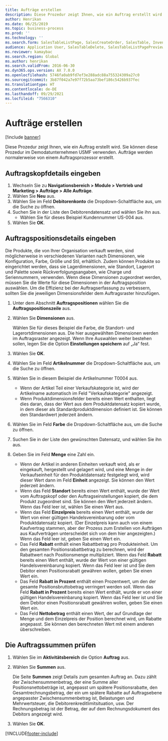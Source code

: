 ```yaml
---
title: Aufträge erstellen
description: Diese Prozedur zeigt Ihnen, wie ein Auftrag erstellt wird.
author: Henrikan
ms.date: 06/25/2019
ms.topic: business-process
ms.prod: ''
ms.technology: ''
ms.search.form: SalesTableListPage, SalesCreateOrder, SalesTable, InventDimParmFixed, InventProductDimensionLookup, SalesTotals
audience: Application User, SalesTableDelete, SalesTableListPagePreviewPage, SalesUpdateRemain
ms.reviewer: kamaybac
ms.search.region: Global
ms.author: henrikan
ms.search.validFrom: 2016-06-30
ms.dyn365.ops.version: AX 7.0.0
ms.openlocfilehash: 5746fa0ab9fd7ef3e288adc88a755324309a27c0
ms.sourcegitcommit: 3b87f042a7e97f72b5aa73bef186c5426b937fec
ms.translationtype: HT
ms.contentlocale: de-DE
ms.lasthandoff: 09/29/2021
ms.locfileid: "7566310"
---
```

# <a name="create-sales-orders"></a>Aufträge erstellen

[!include [banner](../../includes/banner.md)]

Diese Prozedur zeigt Ihnen, wie ein Auftrag erstellt wird. Sie können diese Prozedur im Demodatunternehmen USMF verwenden. Aufträge werden normalerweise von einem Auftragsprozessor erstellt. 

## <a name="enter-sales-order-header-details"></a>Auftragskopfdetails eingeben
1. Wechseln Sie zu **Navigationsbereich > Module > Vertrieb und Marketing > Aufträge > Alle Aufträge**.
2. Wählen Sie **Neu** aus.
3. Wählen Sie im Feld **Debitorenkonto** die Dropdown-Schaltfläche aus, um die Suche zu öffnen.
4. Suchen Sie in der Liste den Debitorendatensatz und wählen Sie ihn aus.
    - Wählen Sie für dieses Beispiel Kundennummer US-004 aus.  
5. Wählen Sie **OK**.

## <a name="enter-sales-order-line-details"></a>Auftragspositionsdetails eingeben
    
Die Produkte, die von Ihrer Organisation verkauft werden, sind möglicherweise in verschiedenen Varianten nach Dimensionen, wie Konfiguration, Farbe, Größe und Stil, erhältlich. Zudem können Produkte so eingerichtet werden, dass sie Lagerdimensionen, wie Standort, Lagerort und Palette sowie Rückverfolgungsangaben, wie Charge und Seriennummern, verwenden. Wenn diese Dimensionen zugeordnet werden, müssen Sie die Werte für diese Dimensionen in der Auftragsposition auswählen. Um die Effizienz bei der Auftragserfassung zu verbessern, sollten Sie die jeweiligen Dimensionsfelder dem Auftragsraster hinzufügen.
    
1. Unter dem Abschnitt **Auftragspositionen** wählen Sie die **Auftragspositionszeile** aus.
2. Wählen Sie **Dimensionen** aus.
    
    Wählen Sie für dieses Beispiel die Farbe, die Standort- und Lagerortdimensionen aus. Die hier ausgewählten Dimensionen werden im Auftragsraster angezeigt. Wenn Ihre Auswahlen weiter bestehen sollen, legen Sie die Option **Einstellungen speichern** auf „Ja“ fest.
    
3. Wählen Sie **OK**.
4. Wählen Sie im Feld **Artikelnummer** die Dropdown-Schaltfläche aus, um die Suche zu öffnen.
5. Wählen Sie in diesem Beispiel die Artikelnummer T0004 aus.
    - Wenn der Artikel Teil einer Verkaufskategorie ist, wird der Artikelname automatisch im Feld "Verkaufskategorie" angezeigt.  
    - Wenn Produktdimensionsfelder bereits einen Wert enthalten, liegt dies daran, dass der Wert aus dem Produktdatensatz kopiert wurde, in dem dieser als Standardproduktdimension definiert ist. Sie können den Standardwert jederzeit ändern.   
6. Wählen Sie im Feld **Farbe** die Dropdown-Schaltfläche aus, um die Suche zu öffnen.
7. Suchen Sie in der Liste den gewünschten Datensatz, und wählen Sie ihn aus.
8. Geben Sie im Feld **Menge** eine Zahl ein.
    - Wenn der Artikel in anderen Einheiten verkauft wird, als er eingekauft, hergestellt und gelagert wird, und eine Menge in der Verkaufseinheit für den Produktdatensatz festgelegt wird, wird dieser Wert dann im Feld **Einheit** angezeigt. Sie können den Wert jederzeit ändern.   
    - Wenn das Feld **Standort** bereits einen Wert enthält, wurde der Wert vom Auftragskopf oder den Auftragseinstellungen kopiert, die dem Produkt zugeordnet sind. Sie können den Wert jederzeit ändern. Wenn das Feld leer ist, wählen Sie einen Wert aus.   
    - Wenn das Feld **Einzelpreis** bereits einen Wert enthält, wurde der Wert von einer gültigen Handelsvereinbarung oder vom Produktdatensatz kopiert. (Der Einzelpreis kann auch von einem Kaufvertrag stammen, aber der Prozess zum Erstellen von Aufträgen aus Kaufverträgen unterscheidet sich von dem hier angezeigten.) Wenn das Feld leer ist, geben Sie einen Wert ein.   
    - Das Feld **Rabatt** enthält einen Rabattbetrag pro Produkteinheit. Um den gesamten Positionsrabattbetrag zu berechnen, wird der Rabattwert nach Positionsmenge multipliziert. Wenn das Feld **Rabatt** bereits einen Wert enthält, wurde der Wert von einer gültigen Handelsvereinbarung kopiert. Wenn das Feld leer ist und Sie dem Debitor einen Positionsrabatt gewähren wollen, geben Sie einen Wert ein.  
    - Das Feld **Rabatt in Prozent** enthält einen Prozentwert, um den der gesamte Positionsbruttobetrag verringert werden soll.  Wenn das Feld **Rabatt in Prozent** bereits einen Wert enthält, wurde er von einer gültigen Handelsvereinbarung kopiert. Wenn das Feld leer ist und Sie dem Debitor einen Positionsrabatt gewähren wollen, geben Sie einen Wert ein. 
    - Das Feld **Nettobetrag** enthält einen Wert, der auf Grundlage der Menge und dem Einzelpreis der Position berechnet wird, um Rabatte angepasst.  Sie können den berechneten Wert mit einem anderen überschreiben.  

## <a name="review-the-order-totals"></a>Die Auftragssummen prüfen
1. Wählen Sie im **Aktivitätsbereich** die Option **Auftrag** aus.
2. Wählen Sie **Summen** aus.
    
    Die Seite **Summen** zeigt Details zum gesamten Auftrag an. Dazu zählt der Zwischensummenbetrag, der eine Summe aller Positionsnettobeträge ist, angepasst um spätere Positionsrabatte, den Gesamtrechnungsbetrag, der ein um spätere Rabatte auf Auftragsebene angepasster Zwischensummenbetrag ist, Belastungen und Mehrwertsteuer, die Debitorenkreditlimitsituation, usw. Der Rechnungsbetrag ist der Betrag, der auf dem Rechnungsdokument des Debitors angezeigt wird.  
    
3. Wählen Sie **OK**.


[!INCLUDE[footer-include](../../../includes/footer-banner.md)]